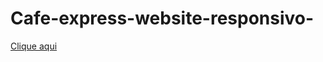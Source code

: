 # Cafe-express-website-responsivo-


<a target="_blank" href="https://matheusmanuel.github.io/Cafe-express-website-responsivo-/">Clique aqui</a>
